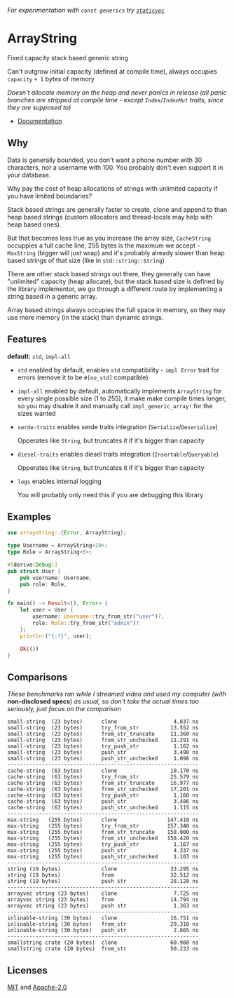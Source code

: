 *For experimentation with `const generics` try [`staticvec`](https://github.com/slightlyoutofphase/staticvec/)*

# ArrayString

Fixed capacity stack based generic string

Can't outgrow initial capacity (defined at compile time), always occupies `capacity` `+ 1` bytes of memory

*Doesn't allocate memory on the heap and never panics in release (all panic branches are stripped at compile time - except `Index`/`IndexMut` traits, since they are supposed to)*

* [Documentation](https://docs.rs/arraystring/0.3.0/arraystring)

## Why

Data is generally bounded, you don't want a phone number with 30 characters, nor a username with 100. You probably don't even support it in your database.

Why pay the cost of heap allocations of strings with unlimited capacity if you have limited boundaries?

Stack based strings are generally faster to create, clone and append to than heap based strings (custom allocators and thread-locals may help with heap based ones).

But that becomes less true as you increase the array size, `CacheString` occuppies a full cache line, 255 bytes is the maximum we accept - `MaxString` (bigger will just wrap) and it's probably already slower than heap based strings of that size (like in `std::string::String`)

There are other stack based strings out there, they generally can have "unlimited" capacity (heap allocate), but the stack based size is defined by the library implementor, we go through a different route by implementing a string based in a generic array.

Array based strings always occupies the full space in memory, so they may use more memory (in the stack) than dynamic strings.

## Features

 **default:** `std`, `impl-all`

 - `std` enabled by default, enables `std` compatibility - `impl Error` trait for errors (remove it to be `#[no_std]` compatible)
 - `impl-all` enabled by default, automatically implements `ArrayString` for every single possible size (1 to 255), it make make compile times longer, so you may disable it and manually call `impl_generic_array!` for the sizes wanted
 - `serde-traits` enables serde traits integration (`Serialize`/`Deserialize`)

     Opperates like `String`, but truncates it if it's bigger than capacity

 - `diesel-traits` enables diesel traits integration (`Insertable`/`Queryable`)

     Opperates like `String`, but truncates it if it's bigger than capacity

 - `logs` enables internal logging

     You will probably only need this if you are debugging this library

 ## Examples

```rust
use arraystring::{Error, ArrayString};

type Username = ArrayString<20>;
type Role = ArrayString<5>;

#[derive(Debug)]
pub struct User {
    pub username: Username,
    pub role: Role,
}

fn main() -> Result<(), Error> {
    let user = User {
        username: Username::try_from_str("user")?,
        role: Role::try_from_str("admin")?
    };
    println!("{:?}", user);

    Ok(())
}
```

 ## Comparisons

*These benchmarks ran while I streamed video and used my computer (with* **non-disclosed specs**) *as usual, so don't take the actual times too seriously, just focus on the comparison*

```my_custom_benchmark
small-string  (23 bytes)      clone                  4.837 ns
small-string  (23 bytes)      try_from_str          13.552 ns
small-string  (23 bytes)      from_str_truncate     11.360 ns
small-string  (23 bytes)      from_str_unchecked    11.291 ns
small-string  (23 bytes)      try_push_str           1.162 ns
small-string  (23 bytes)      push_str               3.490 ns
small-string  (23 bytes)      push_str_unchecked     1.098 ns
-------------------------------------------------------------
cache-string  (63 bytes)      clone                 10.170 ns
cache-string  (63 bytes)      try_from_str          25.579 ns
cache-string  (63 bytes)      from_str_truncate     16.977 ns
cache-string  (63 bytes)      from_str_unchecked    17.201 ns
cache-string  (63 bytes)      try_push_str           1.160 ns
cache-string  (63 bytes)      push_str               3.486 ns
cache-string  (63 bytes)      push_str_unchecked     1.115 ns
-------------------------------------------------------------
max-string   (255 bytes)      clone                147.410 ns
max-string   (255 bytes)      try_from_str         157.340 ns
max-string   (255 bytes)      from_str_truncate    158.000 ns
max-string   (255 bytes)      from_str_unchecked   158.420 ns
max-string   (255 bytes)      try_push_str           1.167 ns
max-string   (255 bytes)      push_str               4.337 ns
max-string   (255 bytes)      push_str_unchecked     1.103 ns
-------------------------------------------------------------
string (19 bytes)             clone                 33.295 ns
string (19 bytes)             from                  32.512 ns
string (19 bytes)             push str              28.128 ns
-------------------------------------------------------------
arrayvec string (23 bytes)    clone                  7.725 ns
arrayvec string (23 bytes)    from                  14.794 ns
arrayvec string (23 bytes)    push str               1.363 ns
-------------------------------------------------------------
inlinable-string (30 bytes)   clone                 16.751 ns
inlinable-string (30 bytes)   from_str              29.310 ns
inlinable-string (30 bytes)   push_str               2.865 ns
-------------------------------------------------------------
smallstring crate (20 bytes)  clone                 60.988 ns
smallstring crate (20 bytes)  from_str              50.233 ns
```

## Licenses

[MIT](master/license/MIT) and [Apache-2.0](master/license/APACHE)
